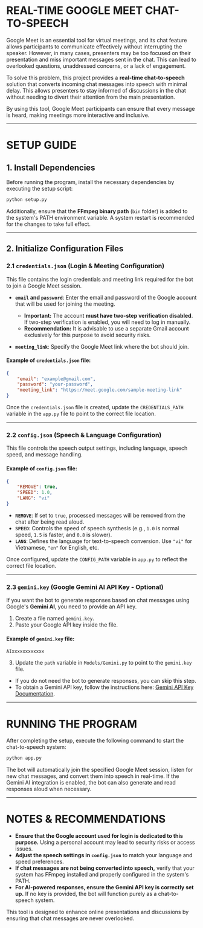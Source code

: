 # **REAL-TIME GOOGLE MEET CHAT-TO-SPEECH**  

Google Meet is an essential tool for virtual meetings, and its chat feature allows participants to communicate effectively without interrupting the speaker. However, in many cases, presenters may be too focused on their presentation and miss important messages sent in the chat. This can lead to overlooked questions, unaddressed concerns, or a lack of engagement.  

To solve this problem, this project provides a **real-time chat-to-speech** solution that converts incoming chat messages into speech with minimal delay. This allows presenters to stay informed of discussions in the chat without needing to divert their attention from the main presentation.  

By using this tool, Google Meet participants can ensure that every message is heard, making meetings more interactive and inclusive.  

---

# **SETUP GUIDE**  

## **1. Install Dependencies**  

Before running the program, install the necessary dependencies by executing the setup script:  

```bash
python setup.py
```  

Additionally, ensure that the **FFmpeg binary path** (`bin` folder) is added to the system's PATH environment variable. A system restart is recommended for the changes to take full effect.  

---

## **2. Initialize Configuration Files**  

### **2.1 `credentials.json` (Login & Meeting Configuration)**  

This file contains the login credentials and meeting link required for the bot to join a Google Meet session.  

- **`email` and `password`**: Enter the email and password of the Google account that will be used for joining the meeting.  
  - **Important:** The account **must have two-step verification disabled**. If two-step verification is enabled, you will need to log in manually.  
  - **Recommendation:** It is advisable to use a separate Gmail account exclusively for this purpose to avoid security risks.  

- **`meeting_link`**: Specify the Google Meet link where the bot should join.  

#### **Example of `credentials.json` file:**  

```json
{
    "email": "example@gmail.com",
    "password": "your-password",
    "meeting_link": "https://meet.google.com/sample-meeting-link"
}
```  

Once the `credentials.json` file is created, update the `CREDENTIALS_PATH` variable in the `app.py` file to point to the correct file location.  

---

### **2.2 `config.json` (Speech & Language Configuration)**  

This file controls the speech output settings, including language, speech speed, and message handling.  

#### **Example of `config.json` file:**  

```json
{
    "REMOVE": true,
    "SPEED": 1.0,
    "LANG": "vi"
}
```  

- **`REMOVE`**: If set to `true`, processed messages will be removed from the chat after being read aloud.  
- **`SPEED`**: Controls the speed of speech synthesis (e.g., `1.0` is normal speed, `1.5` is faster, and `0.8` is slower).  
- **`LANG`**: Defines the language for text-to-speech conversion. Use `"vi"` for Vietnamese, `"en"` for English, etc.  

Once configured, update the `CONFIG_PATH` variable in `app.py` to reflect the correct file location.  

---

### **2.3 `gemini.key` (Google Gemini AI API Key - Optional)**  

If you want the bot to generate responses based on chat messages using Google's **Gemini AI**, you need to provide an API key.  

1. Create a file named `gemini.key`.  
2. Paste your Google API key inside the file.  

#### **Example of `gemini.key` file:**  

```
AIxxxxxxxxxxxx
```  

3. Update the `path` variable in `Models/Gemini.py` to point to the `gemini.key` file.  

- If you do not need the bot to generate responses, you can skip this step.  
- To obtain a Gemini API key, follow the instructions here: [Gemini API Key Documentation](https://ai.google.dev/gemini-api/docs/api-key).  

---

# **RUNNING THE PROGRAM**  

After completing the setup, execute the following command to start the chat-to-speech system:  

```bash
python app.py
```  

The bot will automatically join the specified Google Meet session, listen for new chat messages, and convert them into speech in real-time. If the Gemini AI integration is enabled, the bot can also generate and read responses aloud when necessary.  

---

# **NOTES & RECOMMENDATIONS**  

- **Ensure that the Google account used for login is dedicated to this purpose.** Using a personal account may lead to security risks or access issues.  
- **Adjust the speech settings in `config.json`** to match your language and speed preferences.  
- **If chat messages are not being converted into speech,** verify that your system has FFmpeg installed and properly configured in the system's PATH.  
- **For AI-powered responses, ensure the Gemini API key is correctly set up.** If no key is provided, the bot will function purely as a chat-to-speech system.  

This tool is designed to enhance online presentations and discussions by ensuring that chat messages are never overlooked.
